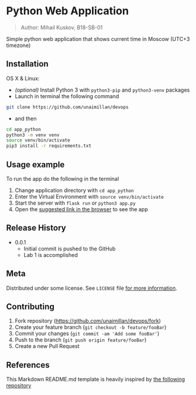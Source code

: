 # Python Web Application
> Author: Mihail Kuskov, B18-SB-01

Simple python web application that shows current time in Moscow (UTC+3 timezone)

## Installation

OS X & Linux:

* _(optional)_ Install Python 3 with `python3-pip` and `python3-venv` packages
* Launch in terminal the following command

```sh
git clone https://github.com/unaimillan/devops
```

* and then
```sh
cd app_python
python3 -m venv venv
source venv/bin/activate
pip3 install -r requirements.txt
```

## Usage example

To run the app do the following in the terminal
1. Change application directory with `cd app_python`
2. Enter the Virtual Environment with `source venv/bin/activate`
3. Start the server with `flask run` or `python3 app.py`
4. Open the [suggested link in the browser](http://127.0.0.1:5000/) to see the app

## Release History

* 0.0.1
    * Initial commit is pushed to the GitHub
    * Lab 1 is accomplished

## Meta

Distributed under some license. See ``LICENSE`` file 
[for more information](https://github.com/unaimillan/devops/LISENCE).

## Contributing

1. Fork repository (<https://github.com/unaimillan/devops/fork>)
2. Create your feature branch (`git checkout -b feature/fooBar`)
3. Commit your changes (`git commit -am 'Add some fooBar'`)
4. Push to the branch (`git push origin feature/fooBar`)
5. Create a new Pull Request

## References 

This Markdown README.md template is heavily inspired by
[the following repository](https://github.com/dbader/readme-template/blob/master/README.md)

